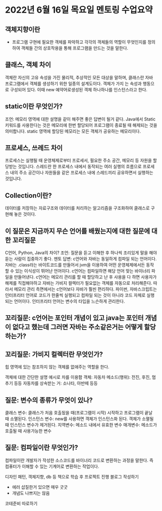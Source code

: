# 2022년 6월 16일 목요일 멘토링 수업요약

## 객체지향이란

- 프로그램 구현에 필요한 객체를 파악하고 각각의 객체들의 역할이 무엇인지를 정의하여 객체들 간의 상호작용을 통해 프로그램을 만드는 것을 말한다.


## 클래스, 객체 차이
객체란 자신의 고유 속성을 가진 물리적, 추상적인 모든 대상을 말하며,
클래스란 자바 프로그램에서 객체를 생성하기 위한 일종의 설계도이다. 객체가 가지
는 속성과 행동으로 구성되어 있다. 이때 new 예약어로생성된 객체 하나하나를 
인스턴스라고 한다.

## static이란 무엇인가?
조언: 메모리 영역에 대한 설명을 같이 해주면 좋은 답변이 될거 같다.
Java에서 Static 키워드를 사용한다는 것은 메모리에 한번 할당되어 프로그램이 종료될 때 해제되는 것을 의미합니다. 
static 영역에 할당된 메모리는 모든 객체가 공유하는 메모리이다.

## 프로세스, 쓰레드 차이
프로세스는 실행될 때 운영체제로부터 프로세서, 필요한 주소 공간, 메모리 등 자원을 할당받는 것입니다. 
스레드란 한 프로세스 내에서 동작되는 여러 실행의 흐름으로 프로세스 내의 주소 공간이나 자원들을 같은 프로세스 내에 스레드끼리 공유하면서 실행하는 것입니다.

## Collection이란?
데이터를 저장하는 자료구조와 데이터를 처리하는 알고리즘을 구조화하여 클래스로 구현해 놓은 것이다.

## 이 질문은 지금까지 무슨 언어를 배웠는지에 대한 질문에 대한 꼬리질문
C언어, Python, Java의 차이?
조언: 질문을 듣고 이해한 후 하나씩 조리있게 말을 해야 듣는 사람이 집중하기 좋다.
멘토 답변: c언어와 자바는 동일하게 컴파일 되는 언어이다. 자바는 .class라는 바이트코드를 만들어서 jvm을 이용하여 어떤 운영체제에서든 동작할 수 있는 
이식성이 뛰어난 언어이다. 
c언어는 컴파일하면 해당 언어 맞는 바이너리 파일을 만들어낸다. 
c언어는 메모리 관리를 할 때 할당하고 난 후 사용을 다 하면 사용자가 해제를 직접해야하고 자바는 가비지 컬렉터가 필요없는 객체를 자동으로 처리해준다. 
따라서 메모리 관리 측면에서는 c언어보다 자바가 훨씬 편리하다. 
파이썬, 자바스크립트는 인터프리터 언어로 코드가 한줄씩 실행되고 컴파일 되는 것이 아니라 코드 자체로 실행되는 언어이다. 
인터프리터 언어는 변수의 타입을 느슨하게 관리한다.

## 꼬리질문: c언어는 포인터 개념이 있고 java는 포인터 개념이 없다고 했는데 그러면 자바는 주소같은거는 어떻게 할당하는가?

## 꼬리질문: 가비지 컬렉터란 무엇인가?
힙 영역에 있는 참조하지 않는 객체를 없애주는 역할을 한다.

객체에 대한 간단한 설명
예시로 차를 이용함
객체: 자동차
메소드(행위): 전진, 후진, 멈추기 등등
자동차를 상속받는 거: 소나타, 아반떼 등등

## 질문: 변수의 종류가 무엇이 있나?
클래스 변수: 클래스가 처음 호출됬을 때(프로그램이 시작) 시작하고 프로그램이 끝날 때 소멸된다.
인스턴스 변수: new를 사용하면 객체가 인스턴스화 된다. 객체가 소멸될 때 인스턴스 변수가 제거된다.
지역변수: 메소드 내에서 유효한 변수
매개변수: 메소드가 호출될 때 사용가능한 변수

## 질문: 컴파일이란 무엇인가?
컴파일이란 개발자가 작성한 소스코드를 바이너리 코드로 변환하는 과정을 말한다. 즉 컴퓨터가 이해할 수 있는 기계어로 변환하는 작업이다.

디자인 패턴, 객체지향, db 등 책으로 학습 후 프로젝트 진행
블로그 작성하기
- 에러 삽질한거 있으면 매우 굿굿
- 개념도 나쁘지는 않음

코테준비 따로하기
